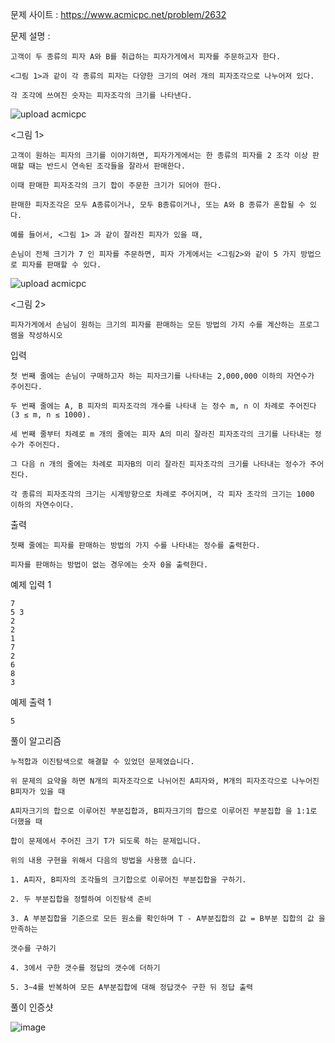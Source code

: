 문제 사이트 : https://www.acmicpc.net/problem/2632

문제 설명 :

    고객이 두 종류의 피자 A와 B를 취급하는 피자가게에서 피자를 주문하고자 한다.
    
    <그림 1>과 같이 각 종류의 피자는 다양한 크기의 여러 개의 피자조각으로 나누어져 있다.
    
    각 조각에 쓰여진 숫자는 피자조각의 크기를 나타낸다.

![upload acmicpc](https://user-images.githubusercontent.com/57944215/208918258-a992303b-1ffb-4d3f-8603-72b734acb8fc.png)


<그림 1>

    고객이 원하는 피자의 크기를 이야기하면, 피자가게에서는 한 종류의 피자를 2 조각 이상 판매할 때는 반드시 연속된 조각들을 잘라서 판매한다.
    
    이때 판매한 피자조각의 크기 합이 주문한 크기가 되어야 한다.
    
    판매한 피자조각은 모두 A종류이거나, 모두 B종류이거나, 또는 A와 B 종류가 혼합될 수 있다.
    
    예를 들어서, <그림 1> 과 같이 잘라진 피자가 있을 때,
    
    손님이 전체 크기가 7 인 피자를 주문하면, 피자 가게에서는 <그림2>와 같이 5 가지 방법으로 피자를 판매할 수 있다.

![upload acmicpc](https://user-images.githubusercontent.com/57944215/208918283-9b35547b-95c3-4a0d-9eae-00489166a2f9.png)

<그림 2>

    피자가게에서 손님이 원하는 크기의 피자를 판매하는 모든 방법의 가지 수를 계산하는 프로그램을 작성하시오

입력

    첫 번째 줄에는 손님이 구매하고자 하는 피자크기를 나타내는 2,000,000 이하의 자연수가 주어진다. 
    
    두 번째 줄에는 A, B 피자의 피자조각의 개수를 나타내 는 정수 m, n 이 차례로 주어진다 (3 ≤ m, n ≤ 1000). 
    
    세 번째 줄부터 차례로 m 개의 줄에는 피자 A의 미리 잘라진 피자조각의 크기를 나타내는 정수가 주어진다.
    
    그 다음 n 개의 줄에는 차례로 피자B의 미리 잘라진 피자조각의 크기를 나타내는 정수가 주어진다.
    
    각 종류의 피자조각의 크기는 시계방향으로 차례로 주어지며, 각 피자 조각의 크기는 1000 이하의 자연수이다.

출력

    첫째 줄에는 피자를 판매하는 방법의 가지 수를 나타내는 정수를 출력한다. 
    
    피자를 판매하는 방법이 없는 경우에는 숫자 0을 출력한다.

예제 입력 1 

    7
    5 3
    2
    2
    1
    7
    2
    6
    8
    3

예제 출력 1 

    5

풀이 알고리즘

    누적합과 이진탐색으로 해결할 수 있었던 문제였습니다.
    
    위 문제의 요약을 하면 N개의 피자조각으로 나뉘어진 A피자와, M개의 피자조각으로 나누어진 B피자가 있을 때
    
    A피자크기의 합으로 이루어진 부분집합과, B피자크기의 합으로 이루어진 부분집합 을 1:1로 더했을 때
    
    합이 문제에서 주어진 크기 T가 되도록 하는 문제입니다.
    
    위의 내용 구현을 위해서 다음의 방법을 사용했 습니다.
    
    1. A피자, B피자의 조각들의 크기합으로 이루어진 부분집합을 구하기.
    
    2. 두 부분집합을 정렬하여 이진탐색 준비
    
    3. A 부분집합을 기준으로 모든 원소를 확인하며 T - A부분집합의 값 = B부분 집합의 값 을 만족하는
    
    갯수를 구하기
    
    4. 3에서 구한 갯수를 정답의 갯수에 더하기
    
    5. 3~4를 반복하여 모든 A부분집합에 대해 정답갯수 구한 뒤 정답 출력
    
풀이 인증샷

![image](https://user-images.githubusercontent.com/57944215/208919399-f4006054-b0bf-41c7-9046-b1f801b4cdba.png)


